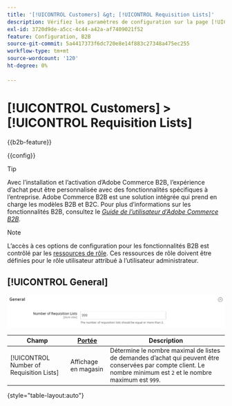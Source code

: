 ```yaml
---
title: '[!UICONTROL Customers] &gt; [!UICONTROL Requisition Lists]'
description: Vérifiez les paramètres de configuration sur la page [!UICONTROL Customers] &gt; [!UICONTROL Requisition Lists] de l’administrateur Commerce.
exl-id: 3720d9de-a5cc-4c44-a42a-af7409021f52
feature: Configuration, B2B
source-git-commit: 5a4417373f6dc720e8e14f883c27348a475ec255
workflow-type: tm+mt
source-wordcount: '120'
ht-degree: 0%

---
```


# [!UICONTROL Customers] > [!UICONTROL Requisition Lists]

{{b2b-feature}}

{{config}}

>[!TIP]
>
>Avec l’installation et l’activation d’Adobe Commerce B2B, l’expérience d’achat peut être personnalisée avec des fonctionnalités spécifiques à l’entreprise. Adobe Commerce B2B est une solution intégrée qui prend en charge les modèles B2B et B2C. Pour plus d’informations sur les fonctionnalités B2B, consultez le [_Guide de l’utilisateur d’Adobe Commerce B2B_](https://experienceleague.adobe.com/docs/commerce-admin/b2b/introduction.html).

>[!NOTE]
>
>L’accès à ces options de configuration pour les fonctionnalités B2B est contrôlé par les [ressources de rôle](../../systems/permissions-user-roles.md#role-resources). Ces ressources de rôle doivent être définies pour le rôle utilisateur attribué à l’utilisateur administrateur.

## [!UICONTROL General]

![Général](./assets/requisition-lists-general.png)<!-- zoom -->

<!-- [General](https://experienceleague.adobe.com/en/docs/commerce-admin/b2b/requisition-lists/configure-requisition-lists) -->

| Champ | [Portée](../../getting-started/websites-stores-views.md#scope-settings) | Description |
|--- |--- |--- |
| [!UICONTROL Number of Requisition Lists] | Affichage en magasin | Détermine le nombre maximal de listes de demandes d’achat qui peuvent être conservées par compte client. Le nombre minimum est `2` et le nombre maximum est `999`. |

{style="table-layout:auto"}
